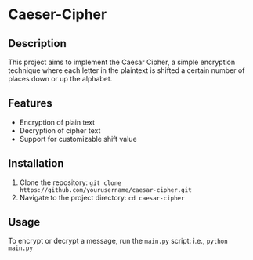 # Caeser-Cipher

## Description
This project aims to implement the Caesar Cipher, a simple encryption technique where each letter in the plaintext is shifted a certain number of places down or up the alphabet.

## Features
- Encryption of plain text
- Decryption of cipher text
- Support for customizable shift value

## Installation
1. Clone the repository: `git clone https://github.com/yourusername/caesar-cipher.git`
2. Navigate to the project directory: `cd caesar-cipher`

## Usage
To encrypt or decrypt a message, run the `main.py` script:
i.e., `python main.py`

